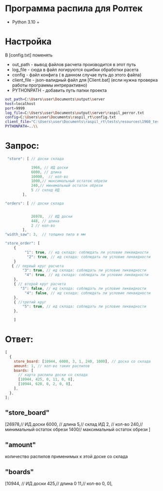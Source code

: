 # Программа распила для Ролтек

- Python 3.10 +

# Настройка

В [config.txt] поменять

- out_path - вывод файлов расчета производится в этот путь
- log_file - сюда в файл логируются ошибки обработки расета
- config - файл конфига ( в данном случае путь до этого файла)
- client_file - json-валидный файл для [Client.bat] (если нужна проверка работы программы интрерактивно)
- PYTHONPATH - добавить путь папки проекта

```sh
out_path=C:\Users\user\Documents\output\server
host=localhost
port=9999
log_file=C:\Users\user\Documents\output\server\raspil_perror.txt
config=C:\Users\user\Documents\raspil_rt\config.txt
client_file="C:\Users\user\Documents\raspil_rt\tests\resources\1960_testing.txt"
PYTHONPATH=..\\
```

# Запрос:

```javascript
 "store": [ // доски склада

            1966, // ИД доски
            6000, // длина
            10000,  // кол-во
            1000,// максимальный остаток обрези
            240,// минимальный остаток обрези
            5 // склад ИД
        ],

"orders": [ // доски склада


            26978,  // ИД доски
            448, // длина
            2 // кол-во
        ],
"width_saw": 3,  // толщина пила в мм

"store_order": [
    {
         "1": true, // ид склада: соблюдать ли условие ликвидности
          "2": true, // ид склада: соблюдать ли условие ликвидности
    }
   { // первый круг расчета
        "3": true, // ид склада: соблюдать ли условие ликвидности
         "4": true, // ид склада: соблюдать ли условие ликвидности
    },
    { // второй круг расчета
       "3": false, // ид склада: соблюдать ли условие ликвидности
         "4": false, // ид склада: соблюдать ли условие ликвидности
    },
    { //третий круг
        "5": true, // ид склада: соблюдать ли условие ликвидности
    },

    ]

```

# Ответ:

```javascript
[
  {
    store_board: [10944, 6000, 3, 1, 240, 1000], // доска со склада
    amount: 1, // кол-во таких распилов
    boards: [
      // карта распила доски со склада
      [10944, 425, 0, 11, 0, 0],
      [10944, 620, 0, 2, 0, 0],
    ],
  },
];
```

## "store_board" 

[26978,// ИД доски
6000, // длина
5,// склад ИД
2, // кол-во
240,// минимальный остаток обрези
1400// максимальный остаток обрези
]

## "amount" 

количество распилов применимых к этой доске со склада

## "boards"

[10944, // ИД доски
425,// длина
0
11,// кол-во
0,
0],

